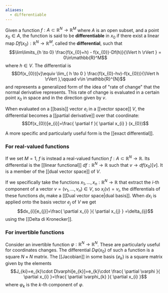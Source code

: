 ```yaml
---
aliases:
  - differentiable
---
```

Given a function $f:A\subset \mathbb{R}^{N}\to \mathbb{R}^{M}$ where $A$ is an open subset, and a point $x_{0}\in A$, the function is said to be **differentiable** in $x_{0}$ if there exist a linear map $Df(x_{0}):\mathbb{R}^{N}\to \mathbb{R}^{M}$, called the **differential**, such that
$$\lim\limits_{h \to 0} \frac{f(x_{0}+h) - f(x_{0})-Df(h)}{\lVert h \rVert } = 0\in\mathbb{R}^M$$
where $h\in V$. The differential is
$$Df(x_{0})[v]\equiv \lim_{ h \to 0 } \frac{f(x_{0}-hv)-f(x_{0})}{\lVert h \rVert },\qquad v\in \mathbb{R}^{N}$$
and represents a generalized form of the idea of "rate of change" that the normal derivative represents. This rate of change is evaluated in a certain point $x_{0}$ in space and in the direction given by $v$.

When evaluated on a [[basis]] vector $e_{i}$ in a [[vector space]] $V$, the differential becomes a [[partial derivative]] over that coordinate:
$$Df(x_{0})[e_{i}]=\frac{ \partial f }{ \partial x_{i} } (x_{0})$$

A more specific and particularly useful form is the [[exact differential]].
### For real-valued functions
If we set $M=1$, $f$ is instead a real-valued function $f:A\subset \mathbb{R}^{N}\to \mathbb{R}$. Its differential is the [[linear functional]] $df:\mathbb{R}^{N}\to \mathbb{R}$ such that $v\to df(x_{0})[v]$. It is a member of the [[dual vector space]] of $V$.

If we specifically take the functions $x_{1},\ldots,x_{n}:\mathbb{R}^{N}\to \mathbb{R}$ that extract the $i$-th component of a vector $v=(v_{1},\ldots,v_{n})\in V$, so $x_{i}(v)=v_{i}$, the differentials of these functions $dx_{i}$ make a [[Dual vector space|dual basis]]. When $dx_{i}$ is applied onto the basis vector $e_{j}$ of $V$ we get
$$dx_{i}[e_{j}]=\frac{ \partial x_{i} }{ \partial x_{j} } =\delta_{ij}$$
using the [[Delta di Kronecker]].
### For invertible functions
Consider an invertible function $\varphi:\mathbb{R}^{N}\to \mathbb{R}^{N}$. These are particularly useful for coordinates changes. The differential $D\varphi(x_{0})$ of such a function is a square $N\times N$ matrix. The [[Jacobian]] in some basis $\{ e_{k} \}$ is a square matrix given by the elements
$$J_{ki}=e_{k}\cdot D\varphi[e_{k}]=e_{k}\cdot \frac{ \partial \varphi }{ \partial x_{i} }=\frac{ \partial \varphi_{k} }{ \partial x_{i} }$$
where $\varphi_{k}$ is the $k$-th component of $\varphi$.